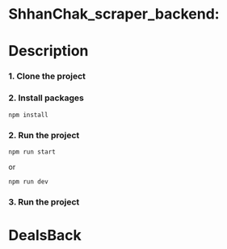 # ShhanChak_scraper_backend:

# Description

### 1. Clone the project

### 2. Install packages

```shell
npm install
```

### 2. Run the project

```shell
npm run start
```

or

```shell
npm run dev
```

### 3. Run the project
# DealsBack
